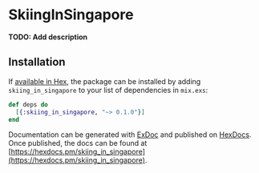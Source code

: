 # SkiingInSingapore

**TODO: Add description**

## Installation

If [available in Hex](https://hex.pm/docs/publish), the package can be installed
by adding `skiing_in_singapore` to your list of dependencies in `mix.exs`:

```elixir
def deps do
  [{:skiing_in_singapore, "~> 0.1.0"}]
end
```

Documentation can be generated with [ExDoc](https://github.com/elixir-lang/ex_doc)
and published on [HexDocs](https://hexdocs.pm). Once published, the docs can
be found at [https://hexdocs.pm/skiing_in_singapore](https://hexdocs.pm/skiing_in_singapore).

